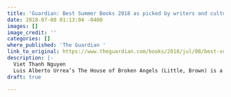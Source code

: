 ```yaml
---
title: 'Guardian: Best Summer Books 2018 as picked by writers and cultural figures'
date: 2018-07-08 01:13:04 -0400
images: []
image_credit: ''
categories: []
where_published: 'The Guardian '
link_to_original: https://www.theguardian.com/books/2018/jul/08/best-summer-holiday-reads-2018-philip-pullman-maggie-ofarrell-nina-stibbe-part-two
description: |-
  Viet Thanh Nguyen
  Luis Alberto Urrea’s The House of Broken Angels (Little, Brown) is a great American novel, if we understand “America” to be all of the Americas, including Mexico. It’s profane, funny and moving. Sayaka Murata’s Convenience Store Woman (Portobello, translated by Ginny Tapley Takemori) takes a universal space, the convenience store, and turns it into the setting for a darkly comic (and very short) novel about alienation and identity in an urban, capitalist society. Alexander Chee’s How to Write an Autobiographical Novel (Mariner) is a collection of essays about race, writing, politics, queerness and sexuality that is urgent and insightful. I’ll be in Paris for much of the summer, and I’ll be takingÉdouard Louis’ The End of Eddy (Vintage, translated by Michael Lucey), Leila Slimani’s Lullaby (Faber), Han Kang’s The Vegetarian (Portobello), Min Jin Lee’s Pachinko (Head of Zeus), Lisa Ko’s The Leavers (Dialogue) and Jenny Zhang’s Sour Heart (Bloomsbury).
draft: true

---
```

